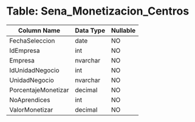 # Table: Sena_Monetizacion_Centros

| Column Name | Data Type | Nullable |
|-------------|-----------|----------|
| FechaSeleccion | date | NO |
| IdEmpresa | int | NO |
| Empresa | nvarchar | NO |
| IdUnidadNegocio | int | NO |
| UnidadNegocio | nvarchar | NO |
| PorcentajeMonetizar | decimal | NO |
| NoAprendices | int | NO |
| ValorMonetizar | decimal | NO |
